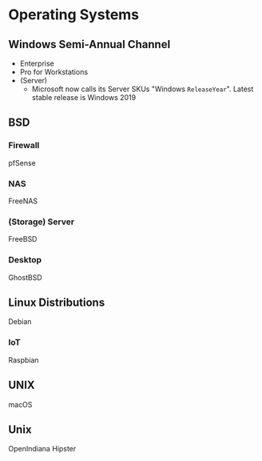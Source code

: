 # Operating Systems

## Windows Semi-Annual Channel

* Enterprise
* Pro for Workstations
* (Server)
  * Microsoft now calls its Server SKUs "Windows `ReleaseYear`". Latest stable release is Windows 2019

## BSD

### Firewall

pfSense

### NAS

FreeNAS

### (Storage) Server

FreeBSD

### Desktop

GhostBSD

## Linux Distributions

Debian

### IoT

Raspbian

## UNIX

macOS

## Unix

OpenIndiana Hipster


